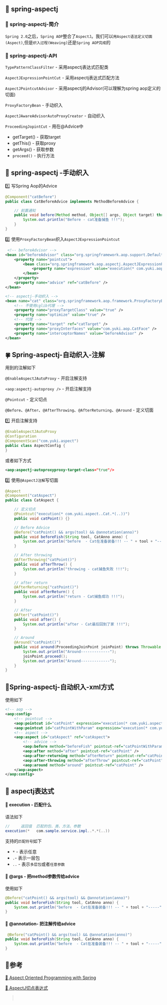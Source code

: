 ## 🌳 spring-aspectj

### 🍁 spring-aspectj-简介

`Spring 2.0`之后，`Spring AOP`整合了`AspectJ`。我们可以`用Aspect语法定义切面(Aspect)`,但是`织入过程(Weaving)`还是`Spring AOP完成`的

### 🍂 spring-aspectj-API

`TypePatternClassFilter` - 采用aspectj表达式匹配类

`AspectJExpressionPointCut` - 采用aspectj表达式匹配方法

`AspectJPointcutAdvisor` - 采用aspectj的Advisor(可以理解为spring aop定义的切面)

`ProxyFactoryBean` - 手动织入

`AspectJAwareAdvisorAutoProxyCreator` - 自动织入

`ProceedingJopintCut` - 用在@Advice中

- getTarget() - 获取target
- getThis() - 获取proxy
- getArgs() - 获取参数
- `proceed()` - 执行方法

## 🌲 spring-aspectj -手动织入

:one: 写Spring Aop的Advice​

```java
@Component("catBefore")
public class CatBeforeAdvice implements MethodBeforeAdvice {

    // 前置通知
    public void before(Method method, Object[] args, Object target) throws Throwable {
        System.out.println("Before - cat准备捕鱼 !!!");
    }
}

```

:two: 使用`ProxyFactoryBean`织入`AspectJExpressionPointcut`

```xml
 <!-- beforeAdvisor -->
<bean id="beforeAdvisor" class="org.springframework.aop.support.DefaultPointcutAdvisor">
    <property name="pointcut">
        <bean class="org.springframework.aop.aspectj.AspectJExpressionPointcut">
            <property name="expression" value="execution(* com.yuki.aop..Cat.*(..))" />
        </bean>
    </property>
    <property name="advice" ref="catBefore" />
</bean>

<!-- aspectj-手动织入 -->
<bean name="cat" class="org.springframework.aop.framework.ProxyFactoryBean">
    <!-- 不使用cglib代理 -->
    <property name="proxyTargetClass" value="true" />
    <property name="optimize" value="true" />
    <!-- 代理 -->
    <property name="target" ref="catTarget" />
    <property name="proxyInterfaces" value="com.yuki.aop.CatFace" />
    <property name="interceptorNames" value="beforeAdvisor" />
</bean>
```

## 🍀 Spring-aspectj-自动织入-注解

用到的注解如下

`@EnableAspectJAutoProxy` - 开启注解支持

`<aop:aspectj-autoproxy />` - 开启注解支持

`@Pointcut` - 定义切点

`@Before`、`@After`、`@AfterThrowing`、`@AfterReturning`、`@Around` - 定义切面

:one: 开启注解支持

```java
@EnableAspectJAutoProxy
@Configuration
@ComponentScan("com.yuki.aspect")
public class AspectConfig {
}
```

或者如下方式

```xml
<aop:aspectj-autoproxyproxy-target-class="true"/>
```

:two: 使用`@AspectJ注解`写切面

```java
@Aspect
@Component("catAspect")
public class CatAspect {

    // 定义切点
    @Pointcut("execution(* com.yuki.aspect..Cat.*(..))")
    public void catPoint() {}

    // Before Advice
    @Before("catPoint() && args(tool) && @annotation(anno)")
    public void beforeFish(String tool, CatAnno anno) {
        System.out.println("before  - Cat在准备装备!!! -- " + tool + "-----" + anno.values().toString());
    }

    // After throwing
    @AfterThrowing("catPoint()")
    public void afterThrow() {
        System.out.println("throwing - cat捕鱼失败 !!!");
    }

    // after return
    @AfterReturning("catPoint()")
    public void afterReturn() {
        System.out.println("return - Cat捕鱼成功 !!!");
    }

    // After
    @After("catPoint()")
    public void after() {
        System.out.println("after - Cat最后回到了家 !!!");
    }

    // Around
    @Around("catPoint()")
    public void around(ProceedingJoinPoint joinPoint) throws Throwable {
        System.out.println("Around-------------");
        joinPoint.proceed();
        System.out.println("Around-------------");
    }
}
```

## 🍃Spring-aspectj-自动织入-xml方式

使用如下

```xml
<!-- aop -->
<aop:config>
    <!-- pointcut -->
    <aop:pointcut id="catPoint" expression="execution(* com.yuki.aspect..Cat.*(..))"/>
    <aop:pointcut id="catPointWithParam" expression="execution(* com.yuki.aspect..Cat.*(..)) &amp;&amp;  args(tool) &amp;&amp;  @annotation(anno)"/>
    <!-- aspect -->
    <aop:aspect id="catAspect" ref="catAspect">
        <!-- advice -->
        <aop:before method="beforeFish" pointcut-ref="catPointWithParam" />
        <aop:after method="after" pointcut-ref="catPoint" />
        <aop:after-returning method="afterReturn" pointcut-ref="catPoint" />
        <aop:after-throwing method="afterThrow" pointcut-ref="catPoint" />
        <aop:around method="around" pointcut-ref="catPoint" />
    </aop:aspect>
</aop:config>
```

## 🌿 aspectj表达式

#### 🌹 execution - 匹配什么

语法如下

```java
//     返回值  匹配的包、类、方法、参数
execution(*   com.sample.service.impl..*.*(..))
```

支持的`匹配符号`如下

- `*` - 表示任意
- `.`- 表示一层包
- `..` - 表示`多层包`或者`任意参数`

#### 🌷 @args - 把method参数传给advice

使用如下

```java
@Before("catPoint() && args(tool) && @annotation(anno)")
public void beforeFish(String tool, CatAnno anno) {
    System.out.println("before  - Cat在准备装备!!! -- " + tool + "-----" + 	anno.values().toString());
}

```

#### 🌼 @annotation- 把注解传给advice

```java
 @Before("catPoint() && args(tool) && @annotation(anno)")
public void beforeFish(String tool, CatAnno anno) {
    System.out.println("before  - Cat在准备装备!!! -- " + tool + "-----" + anno.values().toString());
}
```

## 🍖参考

[🍖 Aspect Oriented Programming with Spring](https://docs.spring.io/spring-framework/docs/current/reference/html/core.html#aop)

[🍖 AspectJ切点表达式](https://blog.csdn.net/weixin_49930191/article/details/108360340)

> ​	